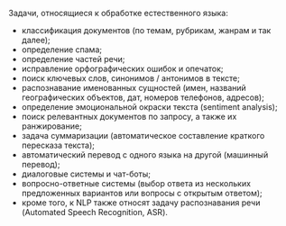 
Задачи, относящиеся к обработке естественного языка:
 - классификация документов (по темам, рубрикам, жанрам и так далее);
 - определение спама;
 - определение частей речи;
 - исправление орфографических ошибок и опечаток;
 - поиск ключевых слов, синонимов / антонимов в тексте;
 - распознавание именованных сущностей (имен, названий географических объектов, дат, номеров телефонов, адресов);
 - определение эмоциональной окраски текста (sentiment analysis);
 - поиск релевантных документов по запросу, а также их ранжирование;
 - задача суммаризации (автоматическое составление краткого пересказа текста);
 - автоматический перевод с одного языка на другой (машинный перевод);
 - диалоговые системы и чат-боты;
 - вопросно-ответные системы (выбор ответа из нескольких предложенных вариантов или вопросы с открытым ответом);
 - кроме того, к NLP также относят задачу распознавания речи (Automated Speech Recognition, ASR).